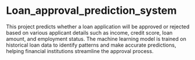 # Loan_approval_prediction_system

This project predicts whether a loan application will be approved or rejected based on various applicant details such as income, credit score, loan amount, and employment status. The machine learning model is trained on historical loan data to identify patterns and make accurate predictions, helping financial institutions streamline the approval process.


